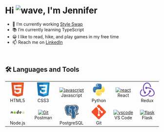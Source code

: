 
<h1>Hi <img src="https://media.giphy.com/media/hvRJCLFzcasrR4ia7z/giphy.gif" alt="wave" width="35"/>, I'm Jennifer</h1>

- 🔭 I’m currently working [Style Swap](https://github.com/jennlangley/style-swap)
- 📚 I’m currently learning TypeScript
- 😀 I like to read, hike, and play games in my free time
- 📫 Reach me on [LinkedIn](https://www.linkedin.com/in/jennifer-langley/)

<br>
  
## 🛠️ Languages and Tools

<table>
  <tr>
    <td align="center" width="96">
      <a href="https://html.spec.whatwg.org" target="_blank"> 
        <img src="https://raw.githubusercontent.com/devicons/devicon/master/icons/html5/html5-original.svg" alt="html5" width="48" height="48"/> 
      </a>
      <br>HTML5
    </td>
    <td align="center" width="96">
      <a href="https://www.w3.org/Style/CSS/" target="_blank"> 
        <img src="https://raw.githubusercontent.com/devicons/devicon/master/icons/css3/css3-original.svg" alt="css3" width="48" height="48"/> 
      </a>
      <br>CSS3
    </td>
    <td align="center" width="96">
      <a href="https://developer.mozilla.org/en-US/docs/Web/JavaScript">
        <img src="https://upload.wikimedia.org/wikipedia/commons/thumb/9/99/Unofficial_JavaScript_logo_2.svg/1024px-Unofficial_JavaScript_logo_2.svg.png" width="48" height="48" alt="javascript" />
      </a>
      <br>Javascript
    </td>
    <td align="center" width="96">
      <a href="https://www.python.org" target="_blank"> 
        <img src="https://raw.githubusercontent.com/devicons/devicon/master/icons/python/python-original.svg" alt="python" width="48" height="48"/>
      </a>
      <br>Python
    </td>
    <td align="center" width="96">
      <a href="https://reactjs.org/" target="_blank"> 
        <img src="https://upload.wikimedia.org/wikipedia/commons/thumb/a/a7/React-icon.svg/1150px-React-icon.svg.png" alt="react" height="48"/> 
      </a>   
      <br>React
    </td>
    <td align="center" width="96">
      <a href="https://redux.js.org" target="_blank"> 
        <img src="https://github.com/devicons/devicon/blob/master/icons/redux/redux-original.svg" alt="redux" width="48" height="48"/> 
      </a>
      <br>Redux
    </td>
  </tr>
  <tr>
  <td align="center" width="96">
      <a href="https://nodejs.org" target="_blank"> 
        <img src="https://github.com/devicons/devicon/blob/master/icons/nodejs/nodejs-original-wordmark.svg" alt="nodejs" width="48" height="48"/> 
      </a>
      <br>Node.js
    </td>
    <td align="center" width="96">
      <a href="#postman" >
        <img src="https://www.vectorlogo.zone/logos/getpostman/getpostman-icon.svg" width="48" height="48" alt="Git" />
      </a>
      <br>Postman
    </td>
    <td align="center" width="96">
      <a href="https://www.postgresql.org" target="_blank"> 
        <img src="https://raw.githubusercontent.com/devicons/devicon/master/icons/postgresql/postgresql-original.svg" alt="postgresql" width="48" height="48"/> 
      </a>
      <br>PostgreSQL
    </td>
    <td align="center" width="96">
      <a href="https://git-scm.com" target="_blank"> 
        <img src="https://raw.githubusercontent.com/devicons/devicon/master/icons/git/git-original.svg" alt="git" width="48" height="48"/> 
      </a>
      <br>Git
    </td>
    <td align="center" width="96">
      <a href="https://code.visualstudio.com/" target="_blank"> 
        <img src="https://upload.wikimedia.org/wikipedia/commons/thumb/9/9a/Visual_Studio_Code_1.35_icon.svg/1200px-Visual_Studio_Code_1.35_icon.svg.png" alt="vscode" width="48" height="48"/> 
      </a>
      <br>VS Code
    </td>
    <td align="center" width="96">
      <a href="https://www.fullstackpython.com/flask.html" target="_blank"> 
        <img src="https://static-00.iconduck.com/assets.00/flask-icon-2048x1826-nxzeqh6a.png" alt="flask" width="48" height="48"/> 
      </a>
      <br>Flask
    </td>
    
  </tr>
</table>
